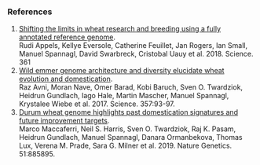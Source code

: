 ### References

1.  [Shifting the limits in wheat research and breeding using a fully
    annotated reference
    genome](http://dx.doi.org/10.1126/science.aar7191).\
    Rudi Appels, Kellye Eversole, Catherine Feuillet, Jan Rogers, Ian Small, 
    Manuel Spannagl, David Swarbreck, Cristobal Uauy et al. 2018. Science. 361
2.  [Wild emmer genome architecture and diversity elucidate wheat
    evolution and
    domestication](http://dx.doi.org/10.1126/science.aan0032).\
    Raz Avni, Moran Nave, Omer Barad, Kobi Baruch, Sven O. Twardziok,
    Heidrun Gundlach, Iago Hale, Martin Mascher, Manuel Spannagl,
    Krystalee Wiebe et al. 2017. Science. 357:93-97.
3.  [Durum wheat genome highlights past domestication signatures and
    future improvement
    targets](http://dx.doi.org/https://doi.org/10.1038/s41588-019-0381-3).\
    Marco Maccaferri, Neil S. Harris, Sven O. Twardziok, Raj K. Pasam,
    Heidrun Gundlach, Manuel Spannagl, Danara Ormanbekova, Thomas Lux,
    Verena M. Prade, Sara G. Milner et al. 2019. Nature Genetics.
    51:885895.



